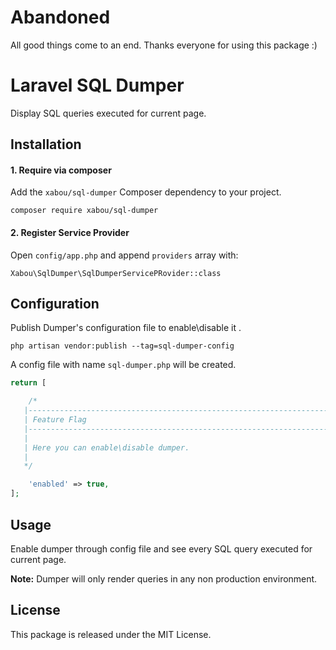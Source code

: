 # Abandoned

All good things come to an end. 
Thanks everyone for using this package :) 

# Laravel SQL Dumper
Display SQL queries executed for current page.

## Installation

#### 1. Require via composer
Add the `xabou/sql-dumper` Composer dependency to your project.
```
composer require xabou/sql-dumper
```

#### 2. Register Service Provider
Open `config/app.php` and append `providers` array with:

```
Xabou\SqlDumper\SqlDumperServicePRovider::class
```

## Configuration

Publish Dumper's configuration file to enable\disable it .

```
php artisan vendor:publish --tag=sql-dumper-config
```

A config file with name `sql-dumper.php` will be created.

```php
return [

    /*
   |--------------------------------------------------------------------------
   | Feature Flag
   |--------------------------------------------------------------------------
   |
   | Here you can enable\disable dumper.
   |
   */

    'enabled' => true,
];
```
## Usage

Enable dumper through config file and see every SQL query executed for current page.

**Note:** Dumper will only render queries in any non production environment.

## License

This package is released under the MIT License.
